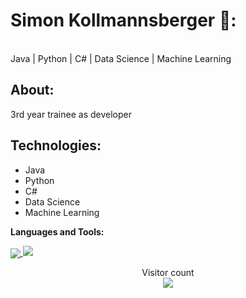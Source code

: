  # Simon Kollmannsberger 🦝:
 
<br/>
Java | Python | C# | Data Science | Machine Learning

## About:
3rd year trainee as developer

## Technologies:
- Java
- Python
- C#
- Data Science
- Machine Learning

**Languages and Tools:**  

<a href="https://github.com/schuetzenfisch">
  <img align="center" src="https://github-readme-stats.vercel.app/api/top-langs/?username=schuetzenfisch&theme=radical&hide=glsl,python" />
</a>


<img src="https://github-readme-stats.vercel.app/api?username=schuetzenfisch&&show_icons=true&theme=radical&line_height=27&v=5" />

<p align="center"> 
  Visitor count<br>
  <img src="https://profile-counter.glitch.me/schuetzenfisch/count.svg" />
</p>
